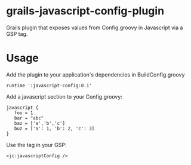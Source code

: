 grails-javascript-config-plugin
===============================

Grails plugin that exposes values from Config.groovy in Javascript via a GSP tag.

Usage
=====
Add the plugin to your application's dependencies in BuildConfig.groovy

    runtime ':javascript-config:0.1'

Add a javascript section to your Config.groovy:

    javascript {
       foo = 1
       bar = "abc"
       baz = ['a','b','c']
       buz = ['a': 1, 'b': 2, 'c': 3]
    }

Use the tag in your GSP:

    <jc:javascriptConfig />
